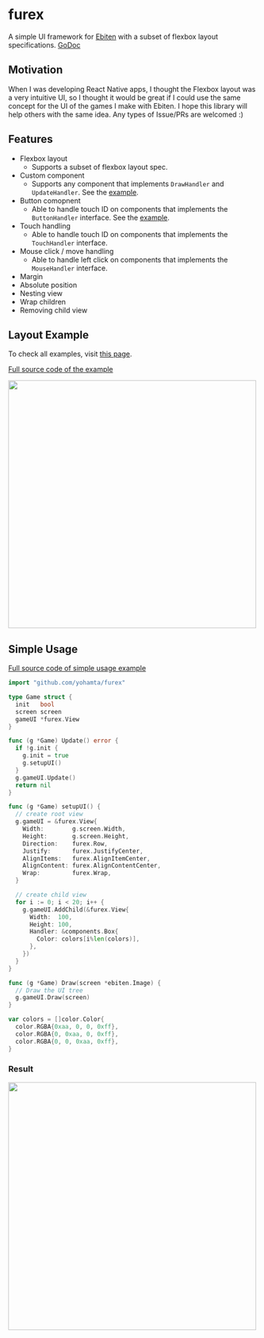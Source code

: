 # furex

A simple UI framework for [Ebiten](https://ebiten.org/) with a subset of flexbox layout specifications.
[GoDoc](https://pkg.go.dev/github.com/yohamta/furex)

## Motivation

When I was developing React Native apps, I thought the Flexbox layout was a very intuitive UI, so I thought it would be great if I could use the same concept for the UI of the games I make with Ebiten. I hope this library will help others with the same idea. Any types of Issue/PRs are welcomed :)

## Features

- Flexbox layout
  - Supports a subset of flexbox layout spec.
- Custom component
  - Supports any component that implements `DrawHandler` and `UpdateHandler`. See the [example](https://github.com/yohamta/furex/blob/master/components/box.go).
- Button comopnent
  - Able to handle touch ID on components that implements the `ButtonHandler` interface. See the [example](https://github.com/yohamta/furex/blob/master/components/button.go).
- Touch handling
  - Able to handle touch ID on components that implements the `TouchHandler` interface. 
- Mouse click / move handling
  - Able to handle left click on components that implements the `MouseHandler` interface. 
- Margin
- Absolute position
- Nesting view
- Wrap children
- Removing child view

## Layout Example
To check all examples, visit [this page](https://github.com/yohamta/furex/tree/main/examples).

[Full source code of the example](https://github.com/yohamta/furex/blob/master/examples/nesting/main.go)

<image src="https://user-images.githubusercontent.com/1475839/165524288-53827304-731e-4f33-81cd-26bb6a42e0d4.png" width="500px" />

## Simple Usage

[Full source code of simple usage example](https://github.com/yohamta/furex/blob/master/examples/wrap/main.go)

```go
import "github.com/yohamta/furex"

type Game struct {
  init   bool
  screen screen
  gameUI *furex.View
}

func (g *Game) Update() error {
  if !g.init {
    g.init = true
    g.setupUI()
  }
  g.gameUI.Update()
  return nil
}

func (g *Game) setupUI() {
  // create root view
  g.gameUI = &furex.View{
    Width:        g.screen.Width,
    Height:       g.screen.Height,
    Direction:    furex.Row,
    Justify:      furex.JustifyCenter,
    AlignItems:   furex.AlignItemCenter,
    AlignContent: furex.AlignContentCenter,
    Wrap:         furex.Wrap,
  }

  // create child view
  for i := 0; i < 20; i++ {
    g.gameUI.AddChild(&furex.View{
      Width:  100,
      Height: 100,
      Handler: &components.Box{
        Color: colors[i%len(colors)],
      },
    })
  }
}

func (g *Game) Draw(screen *ebiten.Image) {
  // Draw the UI tree
  g.gameUI.Draw(screen)
}

var colors = []color.Color{
  color.RGBA{0xaa, 0, 0, 0xff},
  color.RGBA{0, 0xaa, 0, 0xff},
  color.RGBA{0, 0, 0xaa, 0xff},
}
```

### Result
<image src="https://user-images.githubusercontent.com/1475839/133445715-b94b8c7f-bcd3-4aef-b7a4-b58bbb29d556.png" width="500px" />

